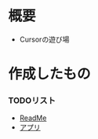 # 概要
- Cursorの遊び場


# 作成したもの

### TODOリスト
- [ReadMe](https://easy-going-engineer.github.io/ai-agent-poc/Cursor/todo-app/)
- [アプリ](https://easy-going-engineer.github.io/ai-agent-poc/Cursor/todo-app/src)


